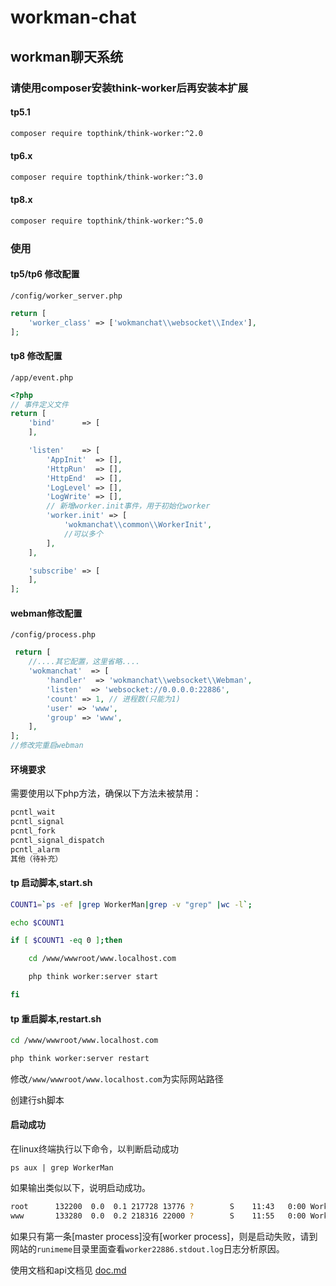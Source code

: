 # workman-chat

## workman聊天系统

### 请使用composer安装**think-worker**后再安装本扩展

#### tp5.1

```bash
composer require topthink/think-worker:^2.0
```

#### tp6.x

```bash
composer require topthink/think-worker:^3.0
```

#### tp8.x

```bash
composer require topthink/think-worker:^5.0
```

### 使用

#### tp5/tp6 修改配置

`/config/worker_server.php`

```php
return [
    'worker_class' => ['wokmanchat\\websocket\\Index'],
];
```

#### tp8 修改配置

`/app/event.php`

```php
<?php
// 事件定义文件
return [
    'bind'      => [
    ],

    'listen'    => [
        'AppInit'  => [],
        'HttpRun'  => [],
        'HttpEnd'  => [],
        'LogLevel' => [],
        'LogWrite' => [],
        // 新增worker.init事件，用于初始化worker
        'worker.init' => [
            'wokmanchat\\common\\WorkerInit',
            //可以多个
        ],
    ],

    'subscribe' => [
    ],
];
```

#### webman修改配置

`/config/process.php`

```php
 return [
    //....其它配置，这里省略....
    'wokmanchat'  => [
        'handler'  => 'wokmanchat\\websocket\\Webman',
        'listen'  => 'websocket://0.0.0.0:22886',
        'count' => 1, // 进程数(只能为1)
        'user' => 'www',
        'group' => 'www',
    ],
];
//修改完重启webman
```

#### 环境要求

需要使用以下php方法，确保以下方法未被禁用：

```bash
pcntl_wait
pcntl_signal
pcntl_fork
pcntl_signal_dispatch
pcntl_alarm
其他（待补充）
```

#### tp 启动脚本,start.sh

```bash
COUNT1=`ps -ef |grep WorkerMan|grep -v "grep" |wc -l`;

echo $COUNT1

if [ $COUNT1 -eq 0 ];then

    cd /www/wwwroot/www.localhost.com

    php think worker:server start

fi
```

#### tp 重启脚本,restart.sh

```bash
cd /www/wwwroot/www.localhost.com

php think worker:server restart
```

修改`/www/wwwroot/www.localhost.com`为实际网站路径

创建行sh脚本

#### 启动成功

在linux终端执行以下命令，以判断启动成功

`ps aux | grep WorkerMan`

如果输出类似以下，说明启动成功。

```bash
root      132200  0.0  0.1 217728 13776 ?        S    11:43   0:00 WorkerMan: master process  start_file=/www/wwwroot/www.localhost.com/think
www       133280  0.0  0.2 218316 22000 ?        S    11:55   0:00 WorkerMan: worker process  workmanchat websocket://0.0.0.0:22886
```

如果只有第一条[master process]没有[worker process]，则是启动失败，请到网站的`runimeme`目录里面查看`worker22886.stdout.log`日志分析原因。

使用文档和api文档见 [doc.md](doc.md)
